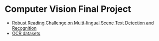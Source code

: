 # Computer Vision Final Project

- [Robust Reading Challenge on Multi-lingual Scene Text Detection and Recognition](https://arxiv.org/pdf/1907.00945.pdf)
- [OCR datasets](https://github.com/xinke-wang/OCRDatasets)